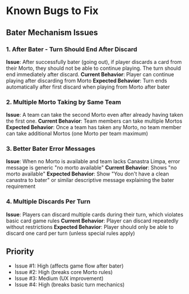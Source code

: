 # Known Bugs to Fix

## Bater Mechanism Issues

### 1. After Bater - Turn Should End After Discard
**Issue**: After successfully bater (going out), if player discards a card from their Morto, they should not be able to continue playing. The turn should end immediately after discard.
**Current Behavior**: Player can continue playing after discarding from Morto
**Expected Behavior**: Turn ends automatically after first discard when playing from Morto after bater

### 2. Multiple Morto Taking by Same Team 
**Issue**: A team can take the second Morto even after already having taken the first one.
**Current Behavior**: Team members can take multiple Mortos
**Expected Behavior**: Once a team has taken any Morto, no team member can take additional Mortos (one Morto per team maximum)

### 3. Better Bater Error Messages
**Issue**: When no Morto is available and team lacks Canastra Limpa, error message is generic "no morto available"
**Current Behavior**: Shows "no morto available" 
**Expected Behavior**: Show "You don't have a clean canastra to bater" or similar descriptive message explaining the bater requirement

### 4. Multiple Discards Per Turn
**Issue**: Players can discard multiple cards during their turn, which violates basic card game rules
**Current Behavior**: Player can discard repeatedly without restrictions
**Expected Behavior**: Player should only be able to discard one card per turn (unless special rules apply)

## Priority
- Issue #1: High (affects game flow after bater)
- Issue #2: High (breaks core Morto rules)  
- Issue #3: Medium (UX improvement)
- Issue #4: High (breaks basic turn mechanics)